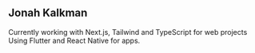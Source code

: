 ## Jonah Kalkman

Currently working with Next.js, Tailwind and TypeScript for web projects Using Flutter and React Native for apps.

<!---
jonahkalkman/jonahkalkman is a ✨ special ✨ repository because its `README.md` (this file) appears on your GitHub profile.
You can click the Preview link to take a look at your changes.
--->

